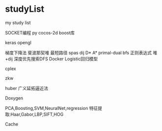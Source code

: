 # studyList
my study list

SOCKET编程
py
cocos-2d
boost库

keras
opengl

梯度下降法
斐波那契堆
最短路径 spas dij D* A* primal-dual bfs
正则表达式
堆+dij
深度优先搜索DFS
Docker
Logistic回归模型

cplex

zkw


huber
广义延拓逼近法

Doxygen

PCA,Boosting,SVM,NeuralNet,regression
特征提取:Haar,Gabor,LBP,SIFT,HOG

Cache
